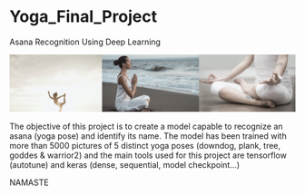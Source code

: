 # Yoga_Final_Project
Asana Recognition Using Deep Learning

![](asanas.png)

The objective of this project is to create a model capable to recognize an asana (yoga pose) and identify its name. The model has been trained with more than 5000 pictures of 5 distinct yoga poses (downdog, plank, tree, goddes & warrior2) and the main tools used for this project are tensorflow (autotune) and keras (dense, sequential, model checkpoint...)

NAMASTE


